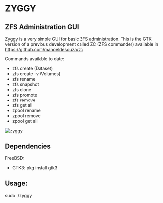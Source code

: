 # ZYGGY
## ZFS Administration GUI


Zyggy is a very simple GUI for basic ZFS administration. 
This is the GTK version of a previous development called 
ZC (ZFS commander) available in
https://github.com/manoeldesouza/zc

Commands available to date:
 - zfs create (Dataset)
 - zfs create -v (Volumes)
 - zfs rename
 - zfs snapshot
 - zfs clone
 - zfs promote
 - zfs remove
 - zfs get all
 - zpool rename
 - zpool remove
 - zpool get all


![zyggy](https://github.com/manoeldesouza/zyggy/blob/master/screenshot/zyggy.png)


## Dependencies

FreeBSD:
 - GTK3: pkg install gtk3

## Usage:

 sudo ./zyggy
